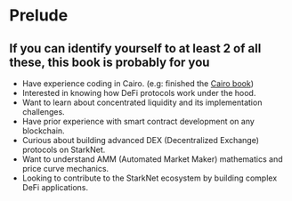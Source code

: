 # Prelude

## If you can identify yourself to at least 2 of all these, this book is probably for you

- Have experience coding in Cairo. (e.g: finished the [Cairo book](https://book.cairo-lang.org/))
- Interested in knowing how DeFi protocols work under the hood.
- Want to learn about concentrated liquidity and its implementation challenges.
- Have prior experience with smart contract development on any blockchain.
- Curious about building advanced DEX (Decentralized Exchange) protocols on StarkNet.
- Want to understand AMM (Automated Market Maker) mathematics and price curve mechanics.
- Looking to contribute to the StarkNet ecosystem by building complex DeFi applications.